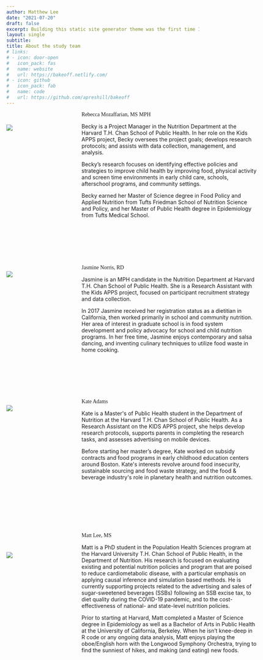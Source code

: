 ```yaml
---
author: Matthew Lee
date: "2021-07-20"
draft: false
excerpt: Building this static site generator theme was the first time I used an Atomic (or Functional) CSS system like Tachyons. It’s a design system that provides very small (which means fast) CSS modules that you can use in your HTML.
layout: single
subtitle: 
title: About the study team
# links:
# - icon: door-open
#   icon_pack: fas
#   name: website
#   url: https://bakeoff.netlify.com/
# - icon: github
#   icon_pack: fab
#   name: code
#   url: https://github.com/apreshill/bakeoff
---
```




<!-- Becky -->

<div style="width: 130%;">
<div style="width: 25%; height: 400px; float: left; margin-right: 5%;"> 
<br><br>
<img src="/img/headshot-rmozaffarian.png">
</div>
<div style="margin-left: 10%; height: 400px;"> 
<span style="font-family:Metropolis-SB">Rebecca Mozaffarian, MS MPH</span>

Becky is a Project Manager in the Nutrition Department at the Harvard T.H. Chan School of Public Health. In her role on the Kids APPS project, Becky oversees the project goals; develops research protocols; and assists with data collection, management, and analysis.

Becky’s research focuses on identifying effective policies and strategies to improve child health by improving food, physical activity and screen time environments in early child care, schools, afterschool programs, and community settings.

Becky earned her Master of Science degree in Food Policy and Applied Nutrition from Tufts Friedman School of Nutrition Science and Policy, and her Master of Public Health degree in Epidemiology from Tufts Medical School.
</div>
</div>

<!-- Jasmine -->

<div style="width: 130%;">
<div style="width: 25%; height: 350px; float: left; margin-right: 5%;"> 
<br>
<img src="/img/headshot-jnorris.png"/>
</div>
<div style="margin-left: 10%; height: 350px; "> 
<span style="font-family:Metropolis-SB">Jasmine Norris, RD</span>

Jasmine is an MPH candidate in the Nutrition Department at Harvard T.H. Chan School of Public Health. She is a Research Assistant with the Kids APPS project, focused on participant recruitment strategy and data collection.

In 2017 Jasmine received her registration status as a dietitian in California, then worked primarily in school and community nutrition. Her area of interest in graduate school is in food system development and policy advocacy for school and child nutrition programs. In her free time, Jasmine enjoys contemporary and salsa dancing, and inventing culinary techniques to utilize food waste in home cooking.
</div>
</div>

<!-- Kate -->

<div style="width: 130%;">
<div style="width: 25%; height: 350px; float: left; margin-right: 5%;"> 
<br>
<img src="/img/headshot-kadams.png"/>
</div>
<div style="margin-left: 10%; height: 350px; "> 
<span style="font-family:Metropolis-SB">Kate Adams</span>

Kate is a Master's of Public Health student in the Department of Nutrition at the Harvard T.H. Chan School of Public Health. As a Research Assistant on the KIDS APPS project, she helps develop research protocols, supports parents in completing the research tasks, and assesses advertising on mobile devices.

Before starting her master’s degree, Kate worked on subsidy contracts and food programs in early childhood education centers around Boston. Kate's interests revolve around food insecurity, sustainable sourcing and food waste strategy, and the food & beverage industry's role in planetary health and nutrition outcomes.
</div>
</div>


<!-- Matt -->

<div style="width: 130%;">
<div style="width: 25%; height: 400px; float: left; margin-right: 5%;"> 
<br><br><br>
<img src="/img/headshot-mlee.png"/>
</div>
<div style="margin-left: 10%; height: 400px; "> 
<span style="font-family:Metropolis-SB">Matt Lee, MS</span>

Matt is a PhD student in the Population Health Sciences program at the Harvard University T.H. Chan School of Public Health, in the Department of Nutrition. His research is focused on evaluating existing and potential nutrition policies and program that are poised to reduce cardiometabolic disease, with a particular emphasis on applying causal inference and simulation based methods. He is currently supporting projects related to the advertising and sales of sugar-sweetened beverages (SSBs) following an SSB excise tax, to diet quality during the COVID-19 pandemic, and to the cost-effectiveness of national- and state-level nutrition policies. 

Prior to starting at Harvard, Matt completed a Master of Science degree in Epidemiology as well as a Bachelor of Arts in Public Health at the University of California, Berkeley. When he isn’t knee-deep in R code or any ongoing data analysis, Matt enjoys playing the oboe/English horn with the Longwood Symphony Orchestra, trying to find the sunniest of hikes, and making (and eating) new foods.
</div>
</div>